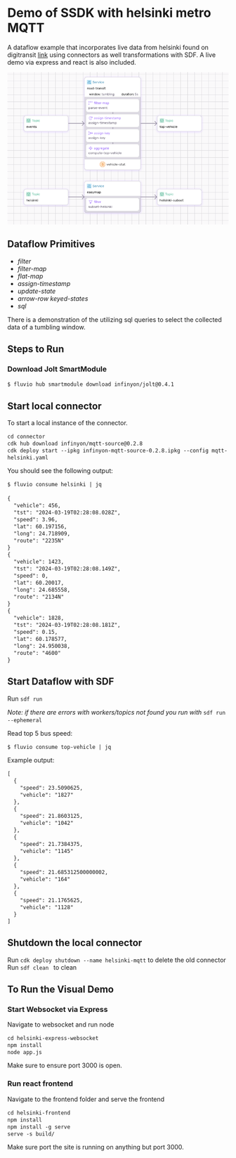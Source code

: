 
# Demo of SSDK with helsinki metro MQTT
A dataflow example that incorporates live data from helsinki found on digitransit [link](https://digitransit.fi/en/developers/apis/4-realtime-api/vehicle-positions/high-frequency-positioning/#event-types) using connectors as well transformations with SDF. A live demo via express and react is also included.

![Visual Demo](helsinki-visual-demo.png)

## Dataflow Primitives

 - *filter*
 - *filter-map*
 - *flat-map*
 - *assign-timestamp*
 - *update-state*
 - *arrow-row keyed-states*
 - *sql*

There is a demonstration of the utilizing sql queries to select the collected data of a tumbling window.

## Steps to Run
### Download Jolt SmartModule
```
$ fluvio hub smartmodule download infinyon/jolt@0.4.1
```
## Start local connector
To start a local instance of the connector. 
```
cd connector
cdk hub download infinyon/mqtt-source@0.2.8
cdk deploy start --ipkg infinyon-mqtt-source-0.2.8.ipkg --config mqtt-helsinki.yaml
```

You should see the following output:

```
$ fluvio consume helsinki | jq

{
  "vehicle": 456,
  "tst": "2024-03-19T02:28:08.028Z",
  "speed": 3.96,
  "lat": 60.197156,
  "long": 24.718909,
  "route": "2235N"
}
{
  "vehicle": 1423,
  "tst": "2024-03-19T02:28:08.149Z",
  "speed": 0,
  "lat": 60.20017,
  "long": 24.685558,
  "route": "2134N"
}
{
  "vehicle": 1828,
  "tst": "2024-03-19T02:28:08.181Z",
  "speed": 0.15,
  "lat": 60.178577,
  "long": 24.950038,
  "route": "4600"
}

```
## Start Dataflow with SDF

Run ```sdf run```

_Note: if there are errors with workers/topics not found you run with_ ```sdf run --ephemeral```

Read top 5 bus speed:
```
$ fluvio consume top-vehicle | jq
```
Example output:
```
[
  {
    "speed": 23.5090625,
    "vehicle": "1827"
  },
  {
    "speed": 21.8603125,
    "vehicle": "1042"
  },
  {
    "speed": 21.7384375,
    "vehicle": "1145"
  },
  {
    "speed": 21.685312500000002,
    "vehicle": "164"
  },
  {
    "speed": 21.1765625,
    "vehicle": "1128"
  }
]
```

## Shutdown the local connector
Run ``` cdk deploy shutdown --name helsinki-mqtt ``` to delete the old connector
Run ```sdf clean ``` to clean

## To Run the Visual Demo
### Start Websocket via Express
Navigate to websocket and run node
```
cd helsinki-express-websocket
npm install
node app.js
```
Make sure to ensure port 3000 is open.
### Run react frontend
Navigate to the frontend folder and serve the frontend
```
cd helsinki-frontend
npm install
npm install -g serve
serve -s build/
```
Make sure port the site is running on anything but port 3000.

